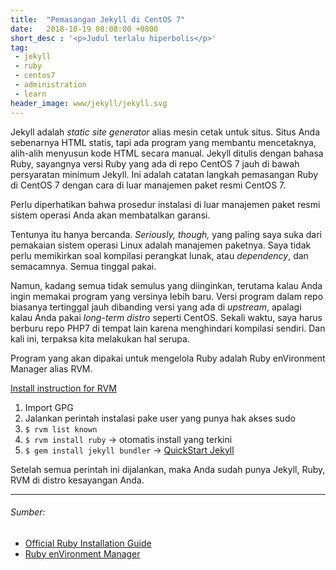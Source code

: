 ```yaml
---
title:  "Pemasangan Jekyll di CentOS 7"
date:   2018-10-19 08:08:00 +0800
short_desc : '<p>Judul terlalu hiperbolis</p>'
tag:
 - jekyll
 - ruby
 - centos7
 - administration
 - learn
header_image: www/jekyll/jekyll.svg
---
```


Jekyll adalah *static site generator* alias mesin cetak untuk situs. Situs Anda sebenarnya HTML statis, tapi ada program yang membantu mencetaknya, alih-alih menyusun kode HTML secara manual. Jekyll ditulis dengan bahasa Ruby, sayangnya versi Ruby yang ada di repo CentOS 7 jauh di bawah persyaratan minimum Jekyll. Ini adalah catatan langkah pemasangan Ruby di CentOS 7 dengan cara di luar manajemen paket resmi CentOS 7.

Perlu diperhatikan bahwa prosedur instalasi di luar manajemen paket resmi sistem operasi Anda akan membatalkan garansi.

Tentunya itu hanya bercanda. *Seriously, though,* yang paling saya suka dari pemakaian sistem operasi Linux adalah manajemen paketnya. Saya tidak perlu memikirkan soal kompilasi perangkat lunak, atau *dependency*, dan semacamnya. Semua tinggal pakai.

Namun, kadang semua tidak semulus yang diinginkan, terutama kalau Anda ingin memakai program yang versinya lebih baru. Versi program dalam repo biasanya tertinggal jauh dibanding versi yang ada di *upstream*, apalagi kalau Anda pakai *long-term distro* seperti CentOS. Sekali waktu, saya harus berburu repo PHP7 di tempat lain karena menghindari kompilasi sendiri. Dan kali ini, terpaksa kita melakukan hal serupa.

Program yang akan dipakai untuk mengelola Ruby adalah Ruby enVironment Manager alias RVM.

[Install instruction for RVM](https://rvm.io/rvm/install)

1. Import GPG
2. Jalankan perintah instalasi pake user yang punya hak akses sudo
3. `$ rvm list known`
4. `$ rvm install ruby` -> otomatis install yang terkini
5. `$ gem install jekyll bundler` -> [QuickStart Jekyll][Jekyll]

Setelah semua perintah ini dijalankan, maka Anda sudah punya Jekyll, Ruby, RVM di distro kesayangan Anda.

---
###### Sumber:

* [Official Ruby Installation Guide](https://www.ruby-lang.org/en/documentation/installation/)
* [Ruby enVironment Manager](http://rvm.io/)

[Jekyll]: https://jekyllrb.com/docs/
